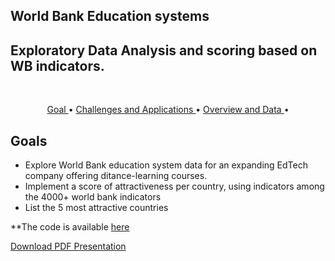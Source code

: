 ## World Bank Education systems 
## Exploratory Data Analysis and scoring based on WB indicators.

<br>

<p align="center">
  <a href="#goal"> Goal </a> •
  <a href="#chal"> Challenges and Applications </a> •
  <a href="#over"> Overview and Data </a> •
</p>

<a id = 'goal'></a>
## Goals
- Explore World Bank education system data for an expanding EdTech company offering ditance-learning courses.
- Implement a score of attractiveness per country, using indicators among the 4000+ world bank indicators
- List the 5 most attractive countries

  
**The code is available [here](KuohMoukouri_Joyce_2_notebook_122022.ipynb)

[Download PDF Presentation](KuohMoukouri_Joyce_2_presentation_122022.pdf)



